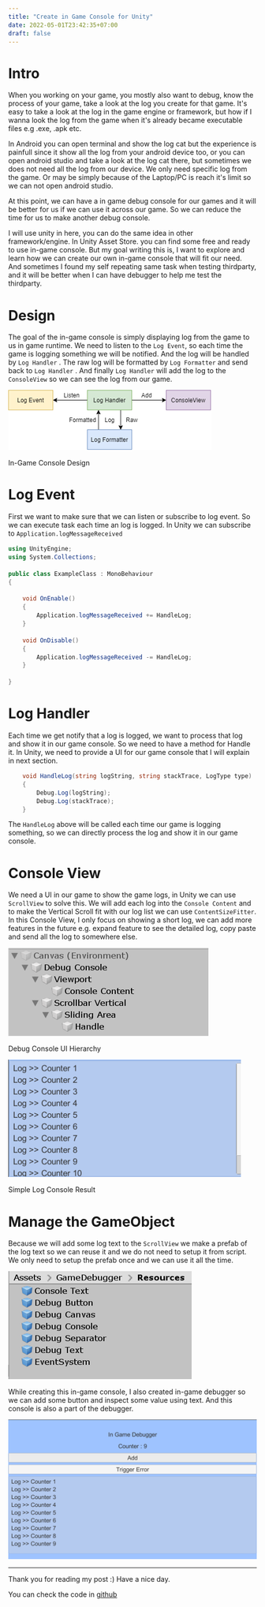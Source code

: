 ```yaml
---
title: "Create in Game Console for Unity"
date: 2022-05-01T23:42:35+07:00
draft: false
---
```


# Intro

When you working on your game, you mostly also want to debug, know the process of your game, take a look at the log you create for that game. It's easy to take a look at the log in the game engine or framework, but how if I wanna look the log from the game when it's already became executable files e.g .exe, .apk etc. 

In Android you can open terminal and show the log cat but the experience is painfull since it show all the log from your android device too, or you can open android studio and take a look at the log cat there, but sometimes we does not need all the log from our device. We only need specific log from the game. Or may be simply because of the Laptop/PC is reach it's limit so we can not open android studio.

At this point, we can have a in game debug console for our games and it will be better for us if we can use it across our game. So we can reduce the time for us to make another debug console.

I will use unity in here, you can do the same idea in other framework/engine. In Unity Asset Store. you can find some free and ready to use in-game console. But my goal writing this is, I want to explore and learn how we can create our own in-game console that will fit our need. And sometimes I found my self repeating same task when testing thirdparty, and it will be better when I can have debugger to help me test the thirdparty.

# Design

The goal of the in-game console is simply displaying log from the game to us in game runtime. We need to listen to the `Log Event`, so each time the game is logging something we will be notified. And the log will be handled by `Log Handler` . The raw log will be formatted by `Log Formatter` and send back to `Log Handler` . And finally `Log Handler` will add the log to the `ConsoleView` so we can see the log from our game.

![In-Game Console Design](img/In-GameConsole-Architecture.png)

In-Game Console Design

# Log Event

First we want to make sure that we can listen or subscribe to log event. So we can execute task each time an log is logged. In Unity we can subscribe to `Application.logMessageReceived`

```csharp
using UnityEngine;
using System.Collections;

public class ExampleClass : MonoBehaviour
{

    void OnEnable()
    {
        Application.logMessageReceived += HandleLog;
    }

    void OnDisable()
    {
        Application.logMessageReceived -= HandleLog;
    }

}
```

# Log Handler

Each time we get notify that a log is logged, we want to process that log and show it in our game console. So we need to have a method for Handle it. In Unity, we need to provide a UI for our game console that I will explain in next section. 

```csharp
    void HandleLog(string logString, string stackTrace, LogType type)
    {
        Debug.Log(logString);
        Debug.Log(stackTrace);
    }
```

The `HandleLog` above will be called each time our game is logging something, so we can directly process the log and show it in our game console.

# Console View

We need a UI in our game to show the game logs, in Unity we can use `ScrollView` to solve this. We will add each log into the `Console Content` and to make the Vertical Scroll fit with our log list we can use `ContentSizeFitter`. In this Console View, I only focus on showing a short log, we can add more features in the future e.g. expand feature to see the detailed log, copy paste and send all the log to somewhere else. 

![Debug Console UI Hierarchy](img/Untitled.png)

Debug Console UI Hierarchy

![Simple Log Console Result](img/Annotation_2020-06-07_230057.png)

Simple Log Console Result

# Manage the GameObject

Because we will add some log text to the `ScrollView` we make a prefab of the log text so we can reuse it and we do not need to setup it from script. We only need to setup the prefab once and we can use it all the time. 

![Prefab](img/Prefab.png)

While creating this in-game console, I also created in-game debugger so we can add some button and inspect some value using text. And this console is also a part of the debugger.

![Untitled-02](img/Annotation_2020-06-09_175402.png)

---

Thank you for reading my post :) Have a nice day. 

You can check the code in [github](https://github.com/AmdHamdani/Instant-Game-Debugger)
